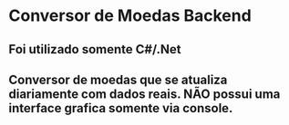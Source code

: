 # Conversor de Moedas Backend

## Foi utilizado somente C#/.Net
## Conversor de moedas que se atualiza diariamente com dados reais. NÃO possui uma interface grafica somente via console.
